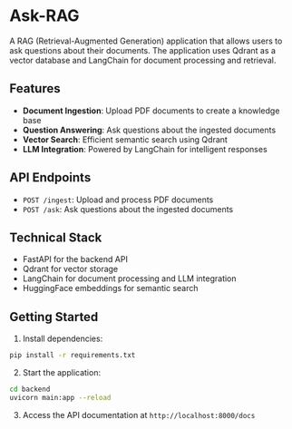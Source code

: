 # Ask-RAG

A RAG (Retrieval-Augmented Generation) application that allows users to ask questions about their documents. The application uses Qdrant as a vector database and LangChain for document processing and retrieval.

## Features

- **Document Ingestion**: Upload PDF documents to create a knowledge base
- **Question Answering**: Ask questions about the ingested documents
- **Vector Search**: Efficient semantic search using Qdrant
- **LLM Integration**: Powered by LangChain for intelligent responses

## API Endpoints

- `POST /ingest`: Upload and process PDF documents
- `POST /ask`: Ask questions about the ingested documents

## Technical Stack

- FastAPI for the backend API
- Qdrant for vector storage
- LangChain for document processing and LLM integration
- HuggingFace embeddings for semantic search

## Getting Started

1. Install dependencies:
```bash
pip install -r requirements.txt
```

2. Start the application:
```bash
cd backend
uvicorn main:app --reload
```

3. Access the API documentation at `http://localhost:8000/docs`
